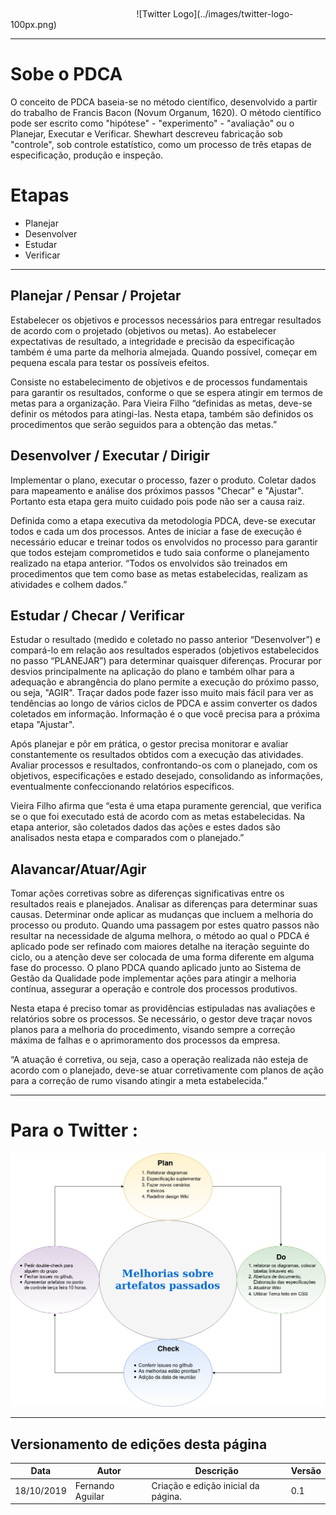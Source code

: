 </br>
</br>
<span style="margin-left: 40%;">![Twitter Logo](../images/twitter-logo-100px.png)</span>

***

# Sobe o PDCA

O conceito de PDCA baseia-se no método científico, desenvolvido a partir do trabalho de Francis Bacon (Novum Organum, 1620). O método científico pode ser escrito como "hipótese" - "experimento" - "avaliação" ou o Planejar, Executar e Verificar. Shewhart descreveu fabricação sob "controle", sob controle estatístico, como um processo de três etapas de especificação, produção e inspeção.

# Etapas
- Planejar
- Desenvolver
- Estudar
- Verificar

***

## Planejar / Pensar / Projetar

Estabelecer os objetivos e processos necessários para entregar resultados de acordo com o projetado (objetivos ou metas). Ao estabelecer expectativas de resultado, a integridade e precisão da especificação também é uma parte da melhoria almejada. Quando possível, começar em pequena escala para testar os possíveis efeitos.

Consiste no estabelecimento de objetivos e de processos fundamentais para garantir os resultados, conforme o que se espera atingir em termos de metas para a organização. Para Vieira Filho “definidas as metas, deve-se definir os métodos para atingi-las. Nesta etapa, também são definidos os procedimentos que serão seguidos para a obtenção das metas.”

## Desenvolver / Executar / Dirigir

Implementar o plano, executar o processo, fazer o produto. Coletar dados para mapeamento e análise dos próximos passos "Checar" e "Ajustar". Portanto esta etapa gera muito cuidado pois pode não ser a causa raiz.

Definida como a etapa executiva da metodologia PDCA, deve-se executar todos e cada um dos processos. Antes de iniciar a fase de execução é necessário educar e treinar todos os envolvidos no processo para garantir que todos estejam comprometidos e tudo saia conforme o planejamento realizado na etapa anterior. “Todos os envolvidos são treinados em procedimentos que tem como base as metas estabelecidas, realizam as atividades e colhem dados.”

## Estudar / Checar         / Verificar

Estudar o resultado (medido e coletado no passo anterior “Desenvolver”) e compará-lo em relação aos resultados esperados (objetivos estabelecidos no passo “PLANEJAR”) para determinar quaisquer diferenças. Procurar por desvios principalmente na aplicação do plano e também olhar para a adequação e abrangência do plano permite a execução do próximo passo, ou seja, "AGIR". Traçar dados pode fazer isso muito mais fácil para ver as tendências ao longo de vários ciclos de PDCA e assim converter os dados coletados em informação. Informação é o que você precisa para a próxima etapa "Ajustar".

Após planejar e pôr em prática, o gestor precisa monitorar e avaliar constantemente os resultados obtidos com a execução das atividades. Avaliar processos e resultados, confrontando-os com o planejado, com os objetivos, especificações e estado desejado, consolidando as informações, eventualmente confeccionando relatórios específicos.

Vieira Filho afirma que “esta é uma etapa puramente gerencial, que verifica se o que foi executado está de acordo com as metas estabelecidas. Na etapa anterior, são coletados dados das ações e estes dados são analisados nesta etapa e comparados com o planejado.”

## Alavancar/Atuar/Agir

Tomar ações corretivas sobre as diferenças significativas entre os resultados reais e planejados. Analisar as diferenças para determinar suas causas. Determinar onde aplicar as mudanças que incluem a melhoria do processo ou produto. Quando uma passagem por estes quatro passos não resultar na necessidade de alguma melhora, o método ao qual o PDCA é aplicado pode ser refinado com maiores detalhe na iteração seguinte do ciclo, ou a atenção deve ser colocada de uma forma diferente em alguma fase do processo. O plano PDCA quando aplicado junto ao Sistema de Gestão da Qualidade pode implementar ações para atingir a melhoria contínua, assegurar a operação e controle dos processos produtivos.

Nesta etapa é preciso tomar as providências estipuladas nas avaliações e relatórios sobre os processos. Se necessário, o gestor deve traçar novos planos para a melhoria do procedimento, visando sempre a correção máxima de falhas e o aprimoramento dos processos da empresa.

“A atuação é corretiva, ou seja, caso a operação realizada não esteja de acordo com o planejado, deve-se atuar corretivamente com planos de ação para a correção de rumo visando atingir a meta estabelecida.”

***

# Para o Twitter :

<span style="margin-right: 40%;">![5W2H](images/pdca.png)</span>

***
## Versionamento de edições desta página
| Data | Autor | Descrição | Versão |
|------|-------|-----------|--------|
| 18/10/2019 | Fernando Aguilar | Criação e edição inicial da página. | 0.1 |
